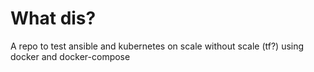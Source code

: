 # What dis?

A repo to test ansible and kubernetes on scale without scale (tf?) using docker and docker-compose